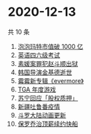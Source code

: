 # 2020-12-13

共 10 条

<!-- BEGIN ZHIHUSEARCH -->
<!-- 最后更新时间 Sun Dec 13 2020 00:10:42 GMT+0800 (CST) -->
1. [泡泡玛特市值破 1000 亿](https://www.zhihu.com/search?q=泡泡玛特)
1. [英语四六级考试](https://www.zhihu.com/search?q=四六级考试)
1. [素媛案罪犯赵斗顺出狱](https://www.zhihu.com/search?q=素媛案罪犯)
1. [韩国导演金基德逝世](https://www.zhihu.com/search?q=金基德)
1. [霉霉新专辑《evermore》](https://www.zhihu.com/search?q=evermore)
1. [TGA 年度游戏](https://www.zhihu.com/search?q=tga)
1. [苏宁回应「股权质押」](https://www.zhihu.com/search?q=苏宁)
1. [新疆吐鲁番疫情](https://www.zhihu.com/search?q=新疆疫情)
1. [斗罗大陆动画更新](https://www.zhihu.com/search?q=斗罗大陆动画)
1. [保罗乔治顶薪续约快船](https://www.zhihu.com/search?q=保罗乔治)
<!-- END ZHIHUSEARCH -->
